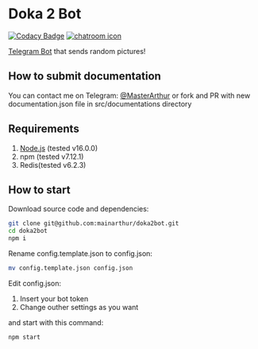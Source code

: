 # Doka 2 Bot

[![Codacy Badge](https://api.codacy.com/project/badge/Grade/590a37f2a664482da8998480f630d014)](https://app.codacy.com/gh/mainarthur/doka2bot?utm_source=github.com&utm_medium=referral&utm_content=mainarthur/doka2bot&utm_campaign=Badge_Grade_Settings) [![chatroom icon](https://patrolavia.github.io/telegram-badge/chat.png)](https://t.me/doka2bot)

[Telegram Bot](https://t.me/Doka2Bot) that sends random pictures!

## How to submit documentation

You can contact me on Telegram: [@MasterArthur](https://t.me/MasterArthur) or fork and PR with new documentation.json file in src/documentations directory

## Requirements

1.  [Node.js](https://nodejs.org/en/download/) (tested v16.0.0)
2.  npm (tested v7.12.1)
3.  Redis(tested v6.2.3)

## How to start

Download source code and dependencies:

```bash
git clone git@github.com:mainarthur/doka2bot.git
cd doka2bot
npm i
```

Rename config.template.json to config.json:

```bash
mv config.template.json config.json
```

Edit config.json:

1.  Insert your bot token
2.  Change outher settings as you want

and start with this command:

```bash
npm start
```
